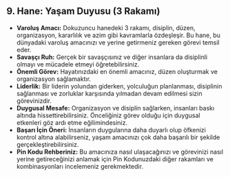 ## 9. Hane: Yaşam Duyusu (3 Rakamı)

* **Varoluş Amacı:** Dokuzuncu hanedeki 3 rakamı, disiplin, düzen, organizasyon, kararlılık ve azim gibi kavramlarla özdeşleşir. Bu hane, bu dünyadaki varoluş amacınızı ve yerine getirmeniz gereken görevi temsil eder.
* **Savaşçı Ruh:** Gerçek bir savaşçısınız ve diğer insanlara da disiplinli olmayı ve mücadele etmeyi öğretebilirsiniz. 
* **Önemli Görev:** Hayatınızdaki en önemli amacınız, düzen oluşturmak ve organizasyon sağlamaktır. 
* **Liderlik:** Bir liderin yolundan giderken, yolculuğun planlanması, disiplinin sağlanması ve zorluklar karşısında yılmadan devam edilmesi sizin görevinizdir. 
* **Duygusal Mesafe:** Organizasyon ve disiplin sağlarken, insanları baskı altında hissettirebilirsiniz. Önceliğiniz görev olduğu için duygusal etkenleri göz ardı etme eğilimindesiniz.
* **Başarı İçin Öneri:** İnsanların duygularına daha duyarlı olup öfkenizi kontrol altına alabilirseniz, yaşam amacınızı çok daha başarılı bir şekilde gerçekleştirebilirsiniz. 
* **Pin Kodu Rehberiniz:** Bu amacınıza nasıl ulaşacağınızı ve görevinizi nasıl yerine getireceğinizi anlamak için Pin Kodunuzdaki diğer rakamları ve kombinasyonları incelemeniz gerekmektedir. 
